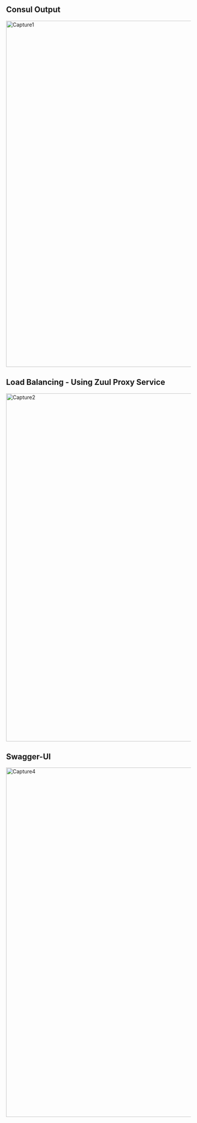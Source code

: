<h2>Consul Output</h2>


<img width="941" alt="Capture1" src="https://user-images.githubusercontent.com/43459908/113690079-a92fe700-96e8-11eb-98f1-cd2277ec5136.PNG">

<h2>Load Balancing - Using Zuul Proxy Service</h2>
<img width="946" alt="Capture2" src="https://user-images.githubusercontent.com/43459908/113690082-aa611400-96e8-11eb-8bd4-2126129bb6bc.PNG">

<h2>Swagger-UI</h2>
<img width="950" alt="Capture4" src="https://user-images.githubusercontent.com/43459908/113690534-26f3f280-96e9-11eb-97ad-2e418754f8ae.PNG">

